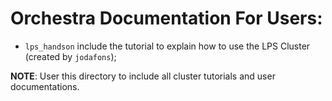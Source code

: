 
# Orchestra Documentation For Users:


- `lps_handson` include the tutorial to explain how to use the LPS Cluster (created by `jodafons`);


**NOTE**: User this directory to include all cluster tutorials and user documentations.


